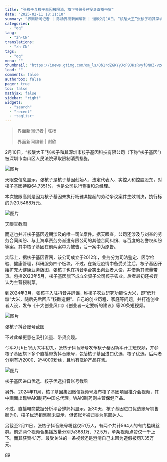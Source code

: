 ```yaml
---
title: "张核子与核子基因被限消，旗下多账号已投身直播带货"
date: "2025-02-11 18:11:10"
summary: "界面新闻记者 | 陈杨界面新闻编辑 | 谢欣2月10日，“核酸大王”张核子和其深圳市核子基因科技有限..."
categories:
  - "qq"
lang:
  - "zh-CN"
translations:
  - "zh-CN"
tags:
  - "qq"
menu: ""
thumbnail: "https://inews.gtimg.com/om_ls/Ob1rdZGKYyJcP8JHzRvyfBNOZ-vzou9-qsQ03sdNPZIy8AA_640360/0"
lead: ""
comments: false
authorbox: false
pager: true
toc: false
mathjax: false
sidebar: "right"
widgets:
  - "search"
  - "recent"
  - "taglist"
---
```


> 界面新闻记者 | 陈杨
> 
> 界面新闻编辑 | 谢欣

2月10日，“核酸大王”张核子和其深圳市核子基因科技有限公司（下称“核子基因”）被深圳市南山区人民法院采取限制消费措施。

![图片](https://inews.gtimg.com/om_bt/Old2qdxV0XN0XE-IFMrsf9WkQS-8tUKiSFpS6LNnbd9rsAA/641)

天眼查信息显示，张核子是核子基因创始人、法定代表人、实控人和控股股东，对核子基因持股64.7351%，也是公司执行董事和总经理。

本次被限高则是因为核子基因未执行杨雅淇提起的劳动争议案件生效判决，执行标的为20.5468万元。

![图片](https://inews.gtimg.com/om_bt/OwWoYrZPP6uAqffxyVh-uPs0KYQoaTiFIfKhXHOWybbBgAA/641)

天眼查截图

而这也并非核子基因近期涉及的唯一司法案件。据天眼查，公司还涉及与刘某的劳务合同纠纷、与上海卓赛劳务派遣有限公司的其他合同纠纷、与百度的名誉权纠纷等案。其中核子基因在前两案中为被告，后一案中为原告。

实际上，据核子基因官网，该公司成立于2012年，业务分为司法鉴定、医学检验、健康管理，科研服务四个板块。不过，在新冠疫情中备受关注后，核子基因开始扩充大健康业务版图，张核子也在抖音平台突出创业者人设，并借助其流量带货。包括2023年5月，核子基因旗下成立全资子公司核子农业。后者最初还被误认为主营预制菜。

到2024年3月，张核子入驻抖音并辟谣，称核子农业研究功能性大米，即“低升糖”大米，随后先后回应“核酸造假”、自己的创业历程、家庭等问题，并打造创业者人设，发布《十大创业风口》《创业者一定要听的建议》等20条短视频。

![图片](https://inews.gtimg.com/om_bt/OB6p_B2qtXgr6-I9US5D1cvxOcECN8ylUjs4Ym0_3RXaMAA/641)

张核子抖音账号截图

不过此举更意在吸引流量、带货变现。

今年2月6日农历大年初九，张核子抖音账号发布核子基因新年开工短视频，并@核子基因旗下多个直播带货抖音账号，包括核子基因进口优选、核子优选。后两者分别有近2000、近4000粉丝，且均有洗护产品在售。

![图片](https://inews.gtimg.com/om_bt/OOGItvFPKh-RmOPnZACq2IlaL3uU8TzwUsiDnyVy69tKYAA/641)

核子基因进口优选、核子优选抖音账号截图

另外，2024年11月，核子基因集团微信视频号发布核子基因项目推介会视频，其中画面出现WAKI制药中国总代理。WAKI制药则主营保健产品。

不过，直播电商数据分析平台蝉妈妈显示，近30天，核子基因进口优选账号销售额为0，核子优选销售额未显示，但该账号被归类为尾部达人。

另截至2月11日，张核子抖音账号粉丝仅5.1万人，有两个共计564人的有门槛粉丝群。前述两个视频合集播放量分别为368.1万、72.5万，单条视频点赞仅一千上下。而其获赞4.1万、最受关注的一条视频还是澄清自己未因为造假被罚7.35万元。

[qq](https://new.qq.com/rain/a/20250211A0786R00)
